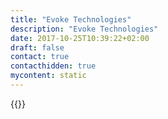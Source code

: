 ```yaml
---
title: "Evoke Technologies"
description: "Evoke Technologies"
date: 2017-10-25T10:39:22+02:00
draft: false
contact: true
contacthidden: true
mycontent: static
---
```

{{<partner-single
company="Evoke Technologies"
type="si"
website="http://evoketechnologies.com"
countrycode="IN"
city="Hyderabad"
description="Evoke has excellence in providing BPM services over 10years with different BPM Platforms like PEGA, Bonitasoft, and Nintex."
siregion="na"
level="basic"
logo="//images.ctfassets.net/vpidbgnakfvf/6Miq2ua4kk4gb36YBP4jVB/f506ffc4278cf0491f9ae1e3aa705fa3/evoke_technologies_logo.png">}}
